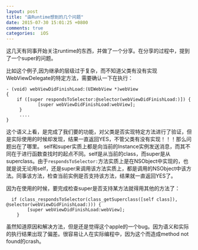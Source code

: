 ```yaml
---
layout: post
title: "由Runtime想到的几个问题"
date: 2015-07-30 15:01:25 +0800
comments: true
categories:  iOS
---
```


这几天有同事开始关注runtime的东西，并做了一个分享。在分享的过程中，提到了一个super的问题。

比如这个例子,因为继承的层级过于复杂，而不知道父类有没有实现WebViewDelegate的特定方法，需要确认一下在执行：

```
- (void) webViewDidFinishLoad:(UIWebView *)webView
{
    if ([super respondsToSelector:@selector(webViewDidFinishLoad:)]) {
            [super webViewDidFinishLoad:webView];
     }
     ....
}
```

这个语义上看，是完成了我们要的功能，对父类是否实现特定方法进行了验证，但是实际使用的时候却发现，结果一直返回YES，不管父类有没有实现！！！那么问题出在了哪里。
self和super实质上都是向当前的Instance实例发送消息，而其不同在于进行函数查找时的起点不同。self是从当前的class，而super是从superclass。由于```respondsToSelector:```方法实质上是在NSObject中实现的，也就是说无论用self，还是super来调用该方法实质上，都是调用的NSObject中该方法。同事该方法，检查当前实例是否支持该方法，结果就一直返回YES了。

因为在使用的时候，要完成检查super是否支持某方法就得用其他的方法了：

```
  if (class_respondsToSelector(class_getSuperclass([self class]), @selector(webViewDidFinishLoad:))) {
        [super webViewDidFinishLoad:webView];
    }
```

虽然知道原因和解决方法，但是还是觉得这个apple的一个bug。因为语义和实际的执行结果出现了偏差。很容易让人在实际编程中，因为这个而造成method not found的crash。



